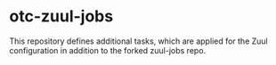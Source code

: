 # otc-zuul-jobs

This repository defines additional tasks, which are applied for the Zuul configuration
in addition to the forked zuul-jobs repo.
